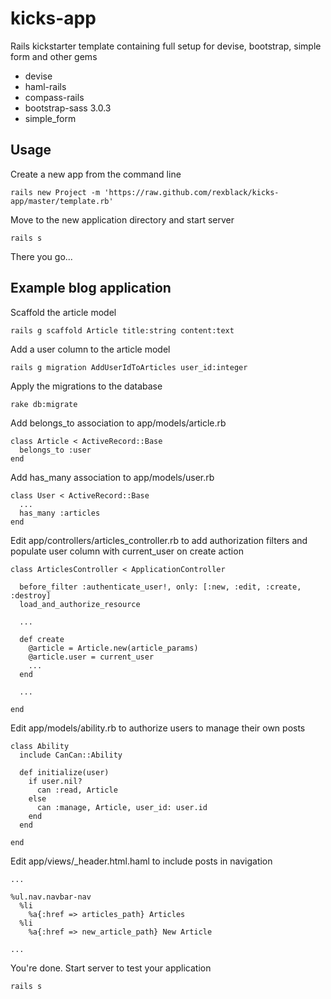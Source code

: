 kicks-app
=========

Rails kickstarter template containing full setup for devise, bootstrap, simple form and other gems

* devise
* haml-rails
* compass-rails
* bootstrap-sass 3.0.3
* simple_form

Usage
-----

Create a new app from the command line
```
rails new Project -m 'https://raw.github.com/rexblack/kicks-app/master/template.rb'
```

Move to the new application directory and start server
```
rails s
```

There you go...


Example blog application
------------------------

Scaffold the article model
```
rails g scaffold Article title:string content:text
```

Add a user column to the article model
```
rails g migration AddUserIdToArticles user_id:integer
```

Apply the migrations to the database
```
rake db:migrate
```

Add belongs_to association to app/models/article.rb
```
class Article < ActiveRecord::Base
  belongs_to :user
end
```

Add has_many association to app/models/user.rb
```
class User < ActiveRecord::Base
  ...
  has_many :articles
end
```

Edit app/controllers/articles_controller.rb to add authorization filters and populate user column with current_user on create action
```
class ArticlesController < ApplicationController
  
  before_filter :authenticate_user!, only: [:new, :edit, :create, :destroy]
  load_and_authorize_resource

  ...

  def create
    @article = Article.new(article_params)
    @article.user = current_user
    ...
  end

  ...

end

```


Edit app/models/ability.rb to authorize users to manage their own posts
```
class Ability
  include CanCan::Ability

  def initialize(user)
    if user.nil?
      can :read, Article
    else
      can :manage, Article, user_id: user.id
    end
  end

end
```


Edit app/views/_header.html.haml to include posts in navigation
```
...

%ul.nav.navbar-nav
  %li
    %a{:href => articles_path} Articles
  %li
    %a{:href => new_article_path} New Article
    
...
```

You're done. Start server to test your application
```
rails s
```






